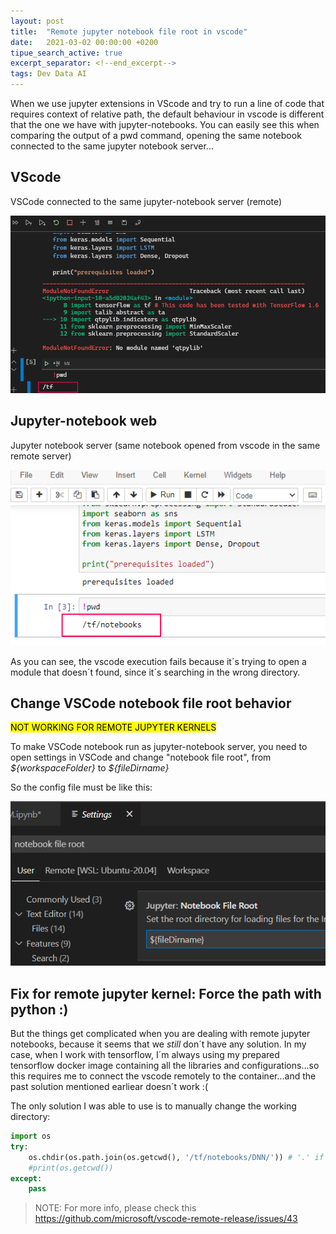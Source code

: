 ```yaml
---
layout: post
title:  "Remote jupyter notebook file root in vscode"
date:   2021-03-02 00:00:00 +0200
tipue_search_active: true
excerpt_separator: <!--end_excerpt-->
tags: Dev Data AI
---
```


When we use jupyter extensions in VScode and try to run a line of code that requires context of relative path, the default behaviour in vscode is different that the one we have with jupyter-notebooks. You can easily see this when comparing the output of a pwd command, opening the same notebook connected to the same jupyter notebook server... 

## VScode 

VSCode connected to the same jupyter-notebook server (remote)

![vscode-notebook-file-root](/img/posts/notebook-file-root/vscode-notebook-file-root.png)

<!--end_excerpt-->

## Jupyter-notebook web

Jupyter notebook server (same notebook opened from vscode in the same remote server)

![jupyter-notebooks-file-root](/img/posts/notebook-file-root/jupyter-notebook-file-root.png)

As you can see, the vscode execution fails because it´s trying to open a module that doesn´t found, since it´s searching in the wrong directory.

## Change VSCode notebook file root behavior 

<mark>NOT WORKING FOR REMOTE JUPYTER KERNELS</mark>

To make VSCode notebook run as jupyter-notebook server, you need to open settings in VSCode and change "notebook file root", from _\${workspaceFolder}_ to _\${fileDirname}_ 

So the config file must be like this:

![notebook-file-rootfiledirname](/img/posts/notebook-file-root/notebook-file-rootfiledirname.png)




## Fix for remote jupyter kernel: Force the path with python :)

But the things get complicated when you are dealing with remote jupyter notebooks, because it seems that we _still_ don´t have any solution. In my case, when I work with tensorflow, I´m always using my prepared tensorflow docker image containing all the libraries and configurations...so this requires me to connect the vscode remotely to the container...and the past solution mentioned earliear doesn´t work :(

The only solution I was able to use is to manually change the working directory: 

```python
import os
try:
    os.chdir(os.path.join(os.getcwd(), '/tf/notebooks/DNN/')) # '.' if the path is to current folder
    #print(os.getcwd())
except:
    pass
```

>NOTE: For more info, please check this https://github.com/microsoft/vscode-remote-release/issues/43